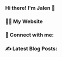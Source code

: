 ### Hi there! I'm Jalen 👋</h3>

### 👨‍💻 My Website </h3>

### 🔗 Connect with me:

### ✍️ Latest Blog Posts: </h3>
